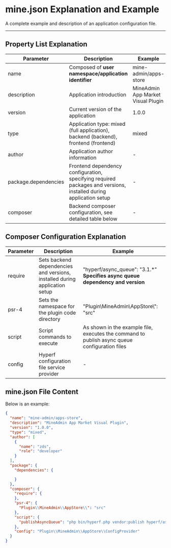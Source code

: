 # mine.json Explanation and Example

A complete example and description of an application configuration file.

---

## Property List Explanation

| Parameter            | Description                                    | Example                    |
|----------------------|-----------------------------------------------|----------------------------|
| name                 | Composed of **user namespace/application identifier** | mine-admin/apps-store      | 
| description          | Application introduction                      | MineAdmin App Market Visual Plugin |
| version              | Current version of the application            | 1.0.0                      |
| type                 | Application type: mixed (full application), backend (backend), frontend (frontend) | mixed                      |                                  | 1.0.0                 |
| author               | Application author information                | -                          |
| package.dependencies | Frontend dependency configuration, specifying required packages and versions, installed during application setup | -                          |
| composer             | Backend composer configuration, see detailed table below | -                          |

## Composer Configuration Explanation
| Parameter  | Description                    | Example                                             |
|------------|-------------------------------|-----------------------------------------------------|
| require    | Sets backend dependencies and versions, installed during application setup | "hyperf/async_queue": "3.1.*"  **Specifies async queue dependency and version** | 
| psr-4      | Sets the namespace for the plugin code directory | "Plugin\\MineAdmin\\AppStore\\": "src"              |
| script     | Script commands to execute     | As shown in the example file, executes the command to publish async queue configuration files |
| config     | Hyperf configuration file service provider | -                                                   |

## mine.json File Content

Below is an example:

```json [mine.json]
{
  "name": "mine-admin/apps-store",
  "description": "MineAdmin App Market Visual Plugin",
  "version": "1.0.0",
  "type": "mixed",
  "author": [
    {
      "name": "zds",
      "role": "developer"
    }
  ],
  "package": {
    "dependencies": {

    }
  },
  "composer": {
    "require": {
    },
    "psr-4": {
      "Plugin\\MineAdmin\\AppStore\\": "src"
    },
    "script": {
      "publishAsyncQueue": "php bin/hyperf.php vendor:publish hyperf/async-queue"
    },
    "config": "Plugin\\MineAdmin\\AppStore\\ConfigProvider"
  }
}
```